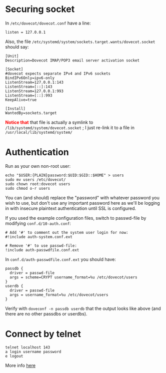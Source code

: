 Securing socket
===============

In `/etc/dovecot/dovecot.conf` have a line:

    listen = 127.0.0.1

Also, the file `/etc/systemd/system/sockets.target.wants/dovecot.socket` should say:

    [Unit]
    Description=Dovecot IMAP/POP3 email server activation socket

    [Socket]
    #dovecot expects separate IPv4 and IPv6 sockets
    BindIPv6Only=ipv6-only
    ListenStream=127.0.0.1:143
    ListenStream=[::]:143
    ListenStream=127.0.0.1:993
    ListenStream=[::]:993
    KeepAlive=true

    [Install]
    WantedBy=sockets.target

<span style="color:red;font-weight:bold">Notice that</span> that file is actually a symlink
to `/lib/systemd/system/dovecot.socket` ; I just re-link it to a file in `/usr/local/lib/systemd/system/`

Authentication
==============

Run as your own non-root user:

    echo "$USER:{PLAIN}password:$UID:$GID::$HOME" > users
    sudo mv users /etc/dovecot/
    sudo chown root:dovecot users
    sudo chmod o-r users

You can (and should) replace the "password" with whatever password you wish to use, but don't use any important password here as we'll be logging in with insecure plaintext authentication until SSL is configured.

If you used the example configuration files, switch to passwd-file by modifying `conf.d/10-auth.conf`:

    # Add '#' to comment out the system user login for now:
    #!include auth-system.conf.ext

    # Remove '#' to use passwd-file:
    !include auth-passwdfile.conf.ext

In `conf.d/auth-passwdfile.conf.ext` you should have:

    passdb {
      driver = passwd-file
      args = scheme=CRYPT username_format=%u /etc/dovecot/users
    }
    userdb {
      driver = passwd-file
      args = username_format=%u /etc/dovecot/users
    }

Verify with `doveconf -n passdb userdb` that the output looks like above (and there are no other passdbs or userdbs). 


Connect by telnet
=================

    telnet localhost 143
    a login username password
    e logout


More info [here](http://wiki2.dovecot.org/TestInstallation)

